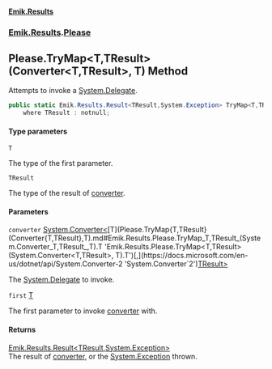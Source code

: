 #### [Emik.Results](index.md 'index')
### [Emik.Results](Emik.Results.md 'Emik.Results').[Please](Please.md 'Emik.Results.Please')

## Please.TryMap<T,TResult>(Converter<T,TResult>, T) Method

Attempts to invoke a [System.Delegate](https://docs.microsoft.com/en-us/dotnet/api/System.Delegate 'System.Delegate').

```csharp
public static Emik.Results.Result<TResult,System.Exception> TryMap<T,TResult>(System.Converter<T,TResult> converter, T first)
    where TResult : notnull;
```
#### Type parameters

<a name='Emik.Results.Please.TryMap_T,TResult_(System.Converter_T,TResult_,T).T'></a>

`T`

The type of the first parameter.

<a name='Emik.Results.Please.TryMap_T,TResult_(System.Converter_T,TResult_,T).TResult'></a>

`TResult`

The type of the result of [converter](Please.TryMap{T,TResult}(Converter{T,TResult},T).md#Emik.Results.Please.TryMap_T,TResult_(System.Converter_T,TResult_,T).converter 'Emik.Results.Please.TryMap<T,TResult>(System.Converter<T,TResult>, T).converter').
#### Parameters

<a name='Emik.Results.Please.TryMap_T,TResult_(System.Converter_T,TResult_,T).converter'></a>

`converter` [System.Converter&lt;](https://docs.microsoft.com/en-us/dotnet/api/System.Converter-2 'System.Converter`2')[T](Please.TryMap{T,TResult}(Converter{T,TResult},T).md#Emik.Results.Please.TryMap_T,TResult_(System.Converter_T,TResult_,T).T 'Emik.Results.Please.TryMap<T,TResult>(System.Converter<T,TResult>, T).T')[,](https://docs.microsoft.com/en-us/dotnet/api/System.Converter-2 'System.Converter`2')[TResult](Please.TryMap{T,TResult}(Converter{T,TResult},T).md#Emik.Results.Please.TryMap_T,TResult_(System.Converter_T,TResult_,T).TResult 'Emik.Results.Please.TryMap<T,TResult>(System.Converter<T,TResult>, T).TResult')[&gt;](https://docs.microsoft.com/en-us/dotnet/api/System.Converter-2 'System.Converter`2')

The [System.Delegate](https://docs.microsoft.com/en-us/dotnet/api/System.Delegate 'System.Delegate') to invoke.

<a name='Emik.Results.Please.TryMap_T,TResult_(System.Converter_T,TResult_,T).first'></a>

`first` [T](Please.TryMap{T,TResult}(Converter{T,TResult},T).md#Emik.Results.Please.TryMap_T,TResult_(System.Converter_T,TResult_,T).T 'Emik.Results.Please.TryMap<T,TResult>(System.Converter<T,TResult>, T).T')

The first parameter to invoke [converter](Please.TryMap{T,TResult}(Converter{T,TResult},T).md#Emik.Results.Please.TryMap_T,TResult_(System.Converter_T,TResult_,T).converter 'Emik.Results.Please.TryMap<T,TResult>(System.Converter<T,TResult>, T).converter') with.

#### Returns
[Emik.Results.Result&lt;](Result{TOk,TErr}.md 'Emik.Results.Result<TOk,TErr>')[TResult](Please.TryMap{T,TResult}(Converter{T,TResult},T).md#Emik.Results.Please.TryMap_T,TResult_(System.Converter_T,TResult_,T).TResult 'Emik.Results.Please.TryMap<T,TResult>(System.Converter<T,TResult>, T).TResult')[,](Result{TOk,TErr}.md 'Emik.Results.Result<TOk,TErr>')[System.Exception](https://docs.microsoft.com/en-us/dotnet/api/System.Exception 'System.Exception')[&gt;](Result{TOk,TErr}.md 'Emik.Results.Result<TOk,TErr>')  
The result of [converter](Please.TryMap{T,TResult}(Converter{T,TResult},T).md#Emik.Results.Please.TryMap_T,TResult_(System.Converter_T,TResult_,T).converter 'Emik.Results.Please.TryMap<T,TResult>(System.Converter<T,TResult>, T).converter'), or the [System.Exception](https://docs.microsoft.com/en-us/dotnet/api/System.Exception 'System.Exception') thrown.